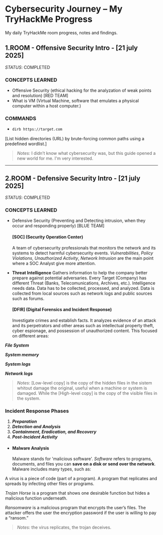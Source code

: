 # Cybersecurity Journey – My TryHackMe Progress
My daily TryHackMe room progress, notes and findings. 

## 1.ROOM - Offensive Security Intro - [21 july 2025] 
_STATUS_: COMPLETED

### CONCEPTS LEARNED
- Offensive Security (ethical hacking for the analyzation of weak points and resolution) [RED TEAM]
- What is VM (Virtual Machine, software that emulates a physical computer within a host computer.)

### COMMANDS
- ```bash
  dirb https://target.com
 [List hidden directories (URL) by brute-forcing common paths using a predefined wordlist.]
 
>*Notes:* I didn’t know what cybersecurity was, but this guide opened a new world for me. I'm very interested.


------------------------------------------------------------------------------------------------------------------

## 2.ROOM - Defensive Security Intro - [21 july 2025]
_STATUS_: COMPLETED

### CONCEPTS LEARNED
- Defensive Security (Preventing and Detecting intrusion, when they occur and responding properly) [BLUE TEAM]
  
  #### [SOC] (Security Operation Center)
  A team of cybersecurity professionals that monitors the network and its systems to detect harmful cybersecurity events. *Vulnerabilities*, *Policy Violations*, *Unauthorized Activity*, *Network Intrusion* are the main point where a SOC Analyst give more attention.
- **Threat Intelligence**
  Gathers information to help the company better prepare against potential adversaries. Every Target (Company) has different Threat (Banks, Telecomunications, Archives, etc.). Intelligence needs data. Data has to be collected, processed, and analyzed. Data is collected  from local sources such as network logs and public sources such as forums. 

  #### [DFIR] (Digital Forensics and Incident Response)
  Investigate crimes and establish facts. It analyzes evidence of an attack and its perpetrators and other areas such as intellectual property theft, cyber espionage, and possession of unauthorized content. This focused on different areas:
  
**_File System_**

**_System memory_**

**_System logs_**

**_Network logs_**
  
>*Notes*: [Low-level copy] is the copy of the hidden files in the sistem whitout damage the original, useful when a machine or system is damaged. While the [High-level copy] is the copy of the visible files in the system.

### Incident Response Phases

1. **_Preparation_**
2. **_Detection and Analysis_**
3. **_Containment, Eradication, and Recovery_**
4. **_Post-Incident Activity_**

- #### Malware Analysis
  Malware stands for 'malicious software'. _Software_ refers to programs, documents, and files you can **save on a disk or send over the network**. Malware includes many types, such as:
  
 A _virus_ is a piece of code (part of a program). A program that replicates and spreads by infecting other files or programs.

 _Trojan Horse_ is a program that shows one desirable function but hides a malicious function underneath.

 _Ransomware_ is a malicious program that encrypts the user’s files. The attacker offers the user the encryption password if the user is willing to pay a “ransom.”

>*Notes:* the virus replicates, the trojan deceives.

